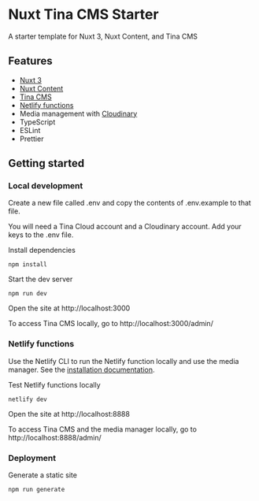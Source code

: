 # Nuxt Tina CMS Starter

A starter template for Nuxt 3, Nuxt Content, and Tina CMS

## Features

- [Nuxt 3](https://nuxt.com/)
- [Nuxt Content](https://content.nuxtjs.org/)
- [Tina CMS](https://tina.io/)
- [Netlify functions](https://www.netlify.com/products/functions/)
- Media management with [Cloudinary](https://cloudinary.com/)
- TypeScript
- ESLint
- Prettier

## Getting started

### Local development

Create a new file called .env and copy the contents of .env.example to that file.

You will need a Tina Cloud account and a Cloudinary account. Add your keys to the .env file.

Install dependencies

`npm install`

Start the dev server

`npm run dev`

Open the site at http://localhost:3000

To access Tina CMS locally, go to http://localhost:3000/admin/

### Netlify functions

Use the Netlify CLI to run the Netlify function locally and use the media manager. See the [installation documentation](https://docs.netlify.com/cli/get-started/#installation).

Test Netlify functions locally

`netlify dev`

Open the site at http://localhost:8888

To access Tina CMS and the media manager locally, go to http://localhost:8888/admin/

### Deployment

Generate a static site

`npm run generate`
